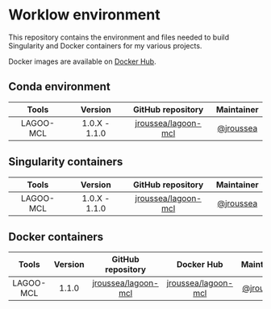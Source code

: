 # Worklow environment

This repository contains the environment and files needed to build Singularity and Docker containers for my various projects.

Docker images are available on [Docker Hub](https://hub.docker.com/u/jroussea).

## Conda environment

| Tools         | Version       | GitHub repository                                             | Maintainer                                |
| :-----------: | :-----------: | :-----------------------------------------------------------: | :---------------------------------------: |
| LAGOO-MCL     | 1.0.X - 1.1.0 | [jroussea/lagoon-mcl](https://github.com/jroussea/lagoon-mcl) | [@jroussea](https://github.com/jroussea)  |

## Singularity containers

| Tools         | Version       | GitHub repository                                             | Maintainer                                |
| :-----------: | :-----------: | :-----------------------------------------------------------: | :---------------------------------------: |
| LAGOO-MCL     | 1.0.X - 1.1.0 | [jroussea/lagoon-mcl](https://github.com/jroussea/lagoon-mcl) | [@jroussea](https://github.com/jroussea)  |

## Docker containers

| Tools         | Version       | GitHub repository                                             | Docker Hub                                                          | Maintainer                                |
| :-----------: | :-----------: | :-----------------------------------------------------------: | :-----------------------------------------------------------------: | :---------------------------------------: |
| LAGOO-MCL     | 1.1.0         | [jroussea/lagoon-mcl](https://github.com/jroussea/lagoon-mcl) | [jroussea/lagoon-mcl](https://hub.docker.com/r/jroussea/lagoon-mcl) | [@jroussea](https://github.com/jroussea)  |
